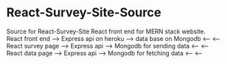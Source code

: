 # React-Survey-Site-Source
Source for React-Survey-Site
React front end for MERN stack website.
React front end --> Express api on heroku --> data base on Mongodb
                <--                       <--
React survey page --> Express api --> Mongodb for sending data
                  <--             <--
React data page --> Express api --> Mongodb for fetching data
                <--             <--
